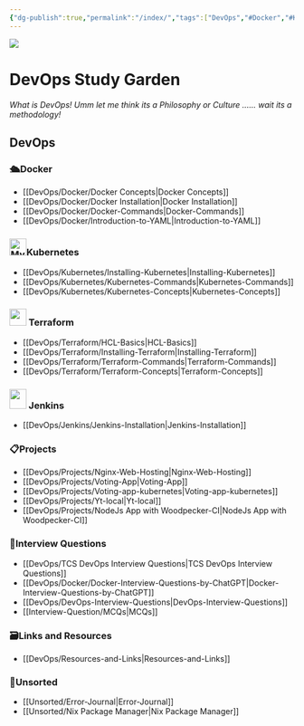 ```yaml
---
{"dg-publish":true,"permalink":"/index/","tags":["DevOps","#Docker","#Kubernetes","#Projects","#Terraform","#Interview_questions","Resources_Links","Unsorted","#Installations","#Concepts","CICD","Commands","gardenEntry","gardenEntry"]}
---
```


<img src="https://wallpapercave.com/wp/wp11688013.jpg">

# DevOps Study Garden

*What is DevOps! Umm let me think its a Philosophy or Culture ...... wait its a methodology!*

## DevOps 

### 🛳️Docker
- [[DevOps/Docker/Docker Concepts\|Docker Concepts]]
- [[DevOps/Docker/Docker Installation\|Docker Installation]]
- [[DevOps/Docker/Docker-Commands\|Docker-Commands]]
- [[DevOps/Docker/Introduction-to-YAML\|Introduction-to-YAML]] 
### <img src="https://duckduckgo.com/i/2ecee014.png" alt="My Image" width="30" height="30" style="margin: 0; display: initial;">Kubernetes
- [[DevOps/Kubernetes/Installing-Kubernetes\|Installing-Kubernetes]]
- [[DevOps/Kubernetes/Kubernetes-Commands\|Kubernetes-Commands]]
- [[DevOps/Kubernetes/Kubernetes-Concepts\|Kubernetes-Concepts]]
### <img src="https://external-content.duckduckgo.com/iu/?u=https%3A%2F%2Fwww.pinclipart.com%2Fpicdir%2Fbig%2F519-5197888_terraform-terraform-icon-png-clipart.png&f=1&nofb=1&ipt=e8b22dedcfcad4db22a5b397ffd8ff254a9b597c07afdb55584393cda576139e&ipo=images" width="30px" height="30px" style="margin: 0; display: initial"> Terraform
- [[DevOps/Terraform/HCL-Basics\|HCL-Basics]]
- [[DevOps/Terraform/Installing-Terraform\|Installing-Terraform]]
- [[DevOps/Terraform/Terraform-Commands\|Terraform-Commands]]
- [[DevOps/Terraform/Terraform-Concepts\|Terraform-Concepts]]

### <img src="https://external-content.duckduckgo.com/iu/?u=https%3A%2F%2Fassets.stickpng.com%2Fimages%2F62a73662223343fbc2207cee.png&f=1&nofb=1&ipt=d8dd8f733bda436736fe0158bf34fe941d65ad38f786219f9571a39bf1412f37&ipo=images" width="30px" height="35px" style="margin: 0; display: initial"> Jenkins
- [[DevOps/Jenkins/Jenkins-Installation\|Jenkins-Installation]]
### 📋Projects
- [[DevOps/Projects/Nginx-Web-Hosting\|Nginx-Web-Hosting]]
- [[DevOps/Projects/Voting-App\|Voting-App]]
- [[DevOps/Projects/Voting-app-kubernetes\|Voting-app-kubernetes]]
- [[DevOps/Projects/Yt-local\|Yt-local]]
- [[DevOps/Projects/NodeJs App with Woodpecker-CI\|NodeJs App with Woodpecker-CI]]
### 💼Interview Questions
- [[DevOps/TCS DevOps Interview Questions\|TCS DevOps Interview Questions]]
- [[DevOps/Docker/Docker-Interview-Questions-by-ChatGPT\|Docker-Interview-Questions-by-ChatGPT]]
- [[DevOps/DevOps-Interview-Questions\|DevOps-Interview-Questions]]
- [[Interview-Question/MCQs\|MCQs]]
### 🗃️Links and Resources
- [[DevOps/Resources-and-Links\|Resources-and-Links]]
### 🎋Unsorted
- [[Unsorted/Error-Journal\|Error-Journal]]
- [[Unsorted/Nix Package Manager\|Nix Package Manager]]
 